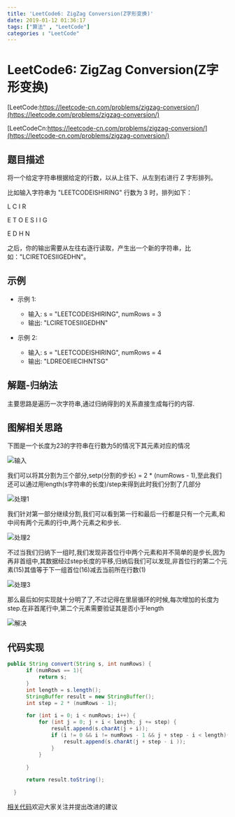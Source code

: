 ```yaml
---
title: 'LeetCode6: ZigZag Conversion(Z字形变换)'
date: 2019-01-12 01:36:17
tags: ["算法" , "LeetCode"]
categories : "LeetCode"
---
```


# LeetCode6: ZigZag Conversion(Z字形变换)

[LeetCode:https://leetcode-cn.com/problems/zigzag-conversion/](https://leetcode.com/problems/zigzag-conversion/)

[LeetCodeCn:https://leetcode-cn.com/problems/zigzag-conversion/](https://leetcode-cn.com/problems/zigzag-conversion/)


## 题目描述
将一个给定字符串根据给定的行数，以从上往下、从左到右进行 Z 字形排列。

比如输入字符串为 "LEETCODEISHIRING" 行数为 3 时，排列如下：

  <!-- more -->

L   C   I   R

E T O E S I I G

E   D   H   N

之后，你的输出需要从左往右逐行读取，产生出一个新的字符串，比如："LCIRETOESIIGEDHN"。

## 示例
* 示例 1:
  * 输入: s = "LEETCODEISHIRING", numRows = 3
  * 输出: "LCIRETOESIIGEDHN"

* 示例 2:
  * 输入: s = "LEETCODEISHIRING", numRows = 4
  * 输出: "LDREOEIIECIHNTSG"

## 解题-归纳法
主要思路是遍历一次字符串,通过归纳得到的关系直接生成每行的内容.

## 图解相关思路
下图是一个长度为23的字符串在行数为5的情况下其元素对应的情况

![输入](http://qiniu-ali-oss.oss-cn-hangzhou.aliyuncs.com/19-1-12/16794605.jpg)

我们可以将其分割为三个部分,setp(分割的步长) = 2 * (numRows - 1),至此我们还可以通过用length(s字符串的长度)/step来得到此时我们分割了几部分

![处理1](http://qiniu-ali-oss.oss-cn-hangzhou.aliyuncs.com/19-1-12/31790302.jpg)

我们针对第一部分继续分割,我们可以看到第一行和最后一行都是只有一个元素,和中间有两个元素的行中,两个元素之和步长.

![处理2](http://qiniu-ali-oss.oss-cn-hangzhou.aliyuncs.com/19-1-12/66594411.jpg)

不过当我们归纳下一组时,我们发现非首位行中两个元素和并不简单的是步长,因为再非首组中,其数据经过step长度的平移,归纳后我们可以发现,非首位行的第二个元素(15)其值等于下一组首位(16)减去当前所在行数(1)

![处理3](http://qiniu-ali-oss.oss-cn-hangzhou.aliyuncs.com/19-1-12/59668982.jpg)

那么最后如何实现就十分明了了,不过记得在里层循环的时候,每次增加的长度为step.在非首尾行中,第二个元素需要验证其是否小于length

![解决](http://qiniu-ali-oss.oss-cn-hangzhou.aliyuncs.com/19-1-12/88759683.jpg)

## 代码实现
```java
public String convert(String s, int numRows) {
      if (numRows == 1){
          return s;
      }
      int length = s.length();
      StringBuffer result = new StringBuffer();
      int step = 2 * (numRows - 1);

      for (int i = 0; i < numRows; i++) {
          for (int j = 0; j + i < length; j += step) {
              result.append(s.charAt(j + i));
              if (i != 0 && i != numRows - 1 && j + step - i < length){
                  result.append(s.charAt(j + step - i ));
              }
          }

      }

      return result.toString();

  }
```

[相关代码](https://github.com/clwater/Code/blob/master/src/ZigzagConversion.java)欢迎大家关注并提出改进的建议
